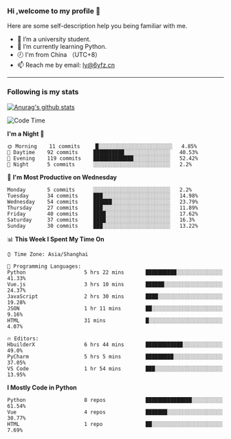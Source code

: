### Hi ,welcome to my profile 👋
Here are some self-description help you being familiar with me.
<!--
**liuyunfz/liuyunfz** is a ✨ _special_ ✨ repository because its `README.md` (this file) appears on your GitHub profile.
- 👯 I’m looking to collaborate on ...
- 🤔 I’m looking for help with ...
Here are some ideas to get you started:
-->
- 🏫 I’m a university student.
- 💪 I’m currently learning Python.
- 🕗 I'm from China （UTC+8）
- 📫 Reach me by email: [ly@6yfz.cn](mailto:ly@6yfz.cn)
  
---
### Following is my stats
  
[![Anurag's github stats](https://github-readme-stats.vercel.app/api?username=liuyunfz)](https://github.com/anuraghazra/github-readme-stats)
  
<!--START_SECTION:waka-->
![Code Time](http://img.shields.io/badge/Code%20Time-208%20hrs%2011%20mins-blue)

**I'm a Night 🦉** 

```text
🌞 Morning    11 commits     █░░░░░░░░░░░░░░░░░░░░░░░░   4.85% 
🌆 Daytime    92 commits     ██████████░░░░░░░░░░░░░░░   40.53% 
🌃 Evening    119 commits    █████████████░░░░░░░░░░░░   52.42% 
🌙 Night      5 commits      ░░░░░░░░░░░░░░░░░░░░░░░░░   2.2%

```
📅 **I'm Most Productive on Wednesday** 

```text
Monday       5 commits      ░░░░░░░░░░░░░░░░░░░░░░░░░   2.2% 
Tuesday      34 commits     ███░░░░░░░░░░░░░░░░░░░░░░   14.98% 
Wednesday    54 commits     ██████░░░░░░░░░░░░░░░░░░░   23.79% 
Thursday     27 commits     ███░░░░░░░░░░░░░░░░░░░░░░   11.89% 
Friday       40 commits     ████░░░░░░░░░░░░░░░░░░░░░   17.62% 
Saturday     37 commits     ████░░░░░░░░░░░░░░░░░░░░░   16.3% 
Sunday       30 commits     ███░░░░░░░░░░░░░░░░░░░░░░   13.22%

```


📊 **This Week I Spent My Time On** 

```text
⌚︎ Time Zone: Asia/Shanghai

💬 Programming Languages: 
Python                   5 hrs 22 mins       ██████████░░░░░░░░░░░░░░░   41.33% 
Vue.js                   3 hrs 10 mins       ██████░░░░░░░░░░░░░░░░░░░   24.37% 
JavaScript               2 hrs 30 mins       ████░░░░░░░░░░░░░░░░░░░░░   19.28% 
JSON                     1 hr 11 mins        ██░░░░░░░░░░░░░░░░░░░░░░░   9.16% 
HTML                     31 mins             █░░░░░░░░░░░░░░░░░░░░░░░░   4.07%

🔥 Editors: 
HbuilderX                6 hrs 44 mins       ████████████░░░░░░░░░░░░░   49.0% 
PyCharm                  5 hrs 5 mins        █████████░░░░░░░░░░░░░░░░   37.05% 
VS Code                  1 hr 54 mins        ███░░░░░░░░░░░░░░░░░░░░░░   13.95%

```

**I Mostly Code in Python** 

```text
Python                   8 repos             ███████████████░░░░░░░░░░   61.54% 
Vue                      4 repos             ███████░░░░░░░░░░░░░░░░░░   30.77% 
HTML                     1 repo              ██░░░░░░░░░░░░░░░░░░░░░░░   7.69%

```



<!--END_SECTION:waka-->
